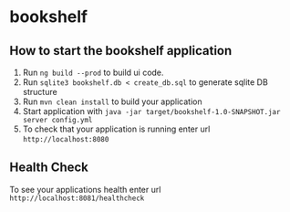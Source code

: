 # bookshelf

How to start the bookshelf application
---

1. Run `ng build --prod` to build ui code. 
1. Run `sqlite3 bookshelf.db < create_db.sql` to generate sqlite DB structure
1. Run `mvn clean install` to build your application
1. Start application with `java -jar target/bookshelf-1.0-SNAPSHOT.jar server config.yml`
1. To check that your application is running enter url `http://localhost:8080`

Health Check
---

To see your applications health enter url `http://localhost:8081/healthcheck`
